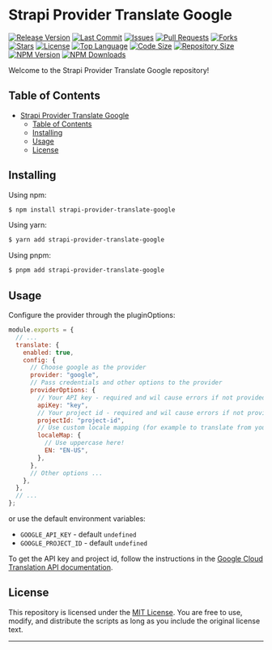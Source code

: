 # Strapi Provider Translate Google

[![Release Version](https://img.shields.io/github/v/release/cabrera-evil/strapi-provider-translate-google)](https://github.com/cabrera-evil/strapi-provider-translate-google/releases)
[![Last Commit](https://img.shields.io/github/last-commit/cabrera-evil/strapi-provider-translate-google)](https://github.com/cabrera-evil/strapi-provider-translate-google/commits/main)
[![Issues](https://img.shields.io/github/issues/cabrera-evil/strapi-provider-translate-google)](https://github.com/cabrera-evil/strapi-provider-translate-google/issues)
[![Pull Requests](https://img.shields.io/github/issues-pr/cabrera-evil/strapi-provider-translate-google)](https://github.com/cabrera-evil/strapi-provider-translate-google/pulls)
[![Forks](https://img.shields.io/github/forks/cabrera-evil/strapi-provider-translate-google)](https://github.com/cabrera-evil/strapi-provider-translate-google/network/members)
[![Stars](https://img.shields.io/github/stars/cabrera-evil/strapi-provider-translate-google)](https://github.com/cabrera-evil/strapi-provider-translate-google/stargazers)
[![License](https://img.shields.io/github/license/cabrera-evil/strapi-provider-translate-google)](https://github.com/cabrera-evil/strapi-provider-translate-google/blob/main/LICENSE)
[![Top Language](https://img.shields.io/github/languages/top/cabrera-evil/strapi-provider-translate-google)](https://github.com/cabrera-evil/strapi-provider-translate-google)
[![Code Size](https://img.shields.io/github/languages/code-size/cabrera-evil/strapi-provider-translate-google)](https://github.com/cabrera-evil/strapi-provider-translate-google)
[![Repository Size](https://img.shields.io/github/repo-size/cabrera-evil/strapi-provider-translate-google)](https://github.com/cabrera-evil/strapi-provider-translate-google)
[![NPM Version](https://img.shields.io/npm/v/strapi-provider-translate-google)](https://www.npmjs.com/package/strapi-provider-translate-google)
[![NPM Downloads](https://img.shields.io/npm/dt/strapi-provider-translate-google)](https://www.npmjs.com/package/strapi-provider-translate-google)

Welcome to the Strapi Provider Translate Google repository!

## Table of Contents

- [Strapi Provider Translate Google](#strapi-provider-translate-google)
  - [Table of Contents](#table-of-contents)
  - [Installing](#installing)
  - [Usage](#usage)
  - [License](#license)

## Installing

Using npm:

```bash
$ npm install strapi-provider-translate-google
```

Using yarn:

```bash
$ yarn add strapi-provider-translate-google
```

Using pnpm:

```bash
$ pnpm add strapi-provider-translate-google
```

## Usage

Configure the provider through the pluginOptions:

```js
module.exports = {
  // ...
  translate: {
    enabled: true,
    config: {
      // Choose google as the provider
      provider: "google",
      // Pass credentials and other options to the provider
      providerOptions: {
        // Your API key - required and wil cause errors if not provided
        apiKey: "key",
        // Your project id - required and wil cause errors if not provided
        projectId: "project-id",
        // Use custom locale mapping (for example to translate from your default locale to en-US)
        localeMap: {
          // Use uppercase here!
          EN: "EN-US",
        },
      },
      // Other options ...
    },
  },
  // ...
};
```

or use the default environment variables:

- `GOOGLE_API_KEY` - default `undefined`
- `GOOGLE_PROJECT_ID` - default `undefined`

To get the API key and project id, follow the instructions in the [Google Cloud Translation API documentation](https://cloud.google.com/translate/docs/setup).

## License

This repository is licensed under the [MIT License](LICENSE). You are free to use, modify, and distribute the scripts as long as you include the original license text.

---
